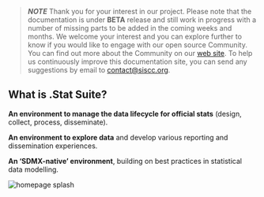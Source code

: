 > **_NOTE_** 
Thank you for your interest in our project. Please note that the documentation is under **BETA** release and still work in progress with a number of missing parts to be added in the coming weeks and months. We welcome your interest and you can explore further to know if you would like to engage with our open source Community. 
You can find out more about the Community on our [web site](https://siscc.org). To help us continuously improve this documentation site, you can send any suggestions by email to [contact@siscc.org](mailto:contact@siscc.org?subject=documentation-suggestion).


## What is .Stat Suite?

**An environment to manage the data lifecycle for official stats** (design, collect, process, disseminate).<br>

**An environment to explore data** and develop various reporting and dissemination experiences.<br>

**An ‘SDMX-native’ environment**, building on best practices in statistical data modelling.<br>

![homepage splash](/images/home_splash.png)

